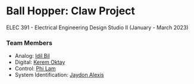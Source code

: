 # Ball Hopper: Claw Project
ELEC 391 - Electrical Engineering Design Studio II (January - March 2023)

### Team Members
- Analog: [Idil Bil](https://github.com/idil-bil)
- Digital: [Kerem Oktay](https://github.com/Kerem-Oktay)
- Control: [Phi Lam](https://github.com/philam2001)
- System Identification: [Jaydon Alexis](https://github.com/jaydonalexis)
